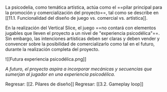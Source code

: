
La psicodelia, como temática artística, actúa como el ==pilar principal para la promoción y comercialización del proyecto==, tal como se describe en [[11.1. Funcionalidad del diseño de juego vs. comercial vs. artística]].

En la realización del Vertical Slice, el juego ==no contará con elementos jugables que lleven el proyecto a un nivel de "experiencia psicodélica"==. Sin embargo, las intenciones artísticas deben ser claras y deben vender y convencer sobre la posibilidad de comercializarlo como tal en el futuro, durante la realización completa del proyecto.

![[Futura experiencia psicodélica.png]]

*A futuro, el proyecto aspira a incorporar mecánicas y secuencias que sumerjan al jugador en una experiencia psicodélica.*


Regresar: [[2. Pilares de diseño]]
Regresar: [[3.2. Gameplay loop]]